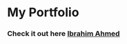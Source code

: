 # My Portfolio

### Check it out here [Ibrahim Ahmed](https://dvloper-ibrahim.github.io/Portfolio/)
